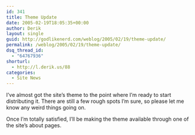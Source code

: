 ```yaml
---
id: 341
title: Theme Update
date: 2005-02-19T18:05:35+00:00
author: Derik
layout: single
guid: http://godlikenerd.com/weblog/2005/02/19/theme-update/
permalink: /weblog/2005/02/19/theme-update/
dsq_thread_id:
  - "64767936"
shorturl:
  - http://l.derik.us/88
categories:
  - Site News
---
```

I&#8217;ve almost got the site&#8217;s theme to the point where I&#8217;m ready to start distributing it. There are still a few rough spots I&#8217;m sure, so please let me know any weird things going on.

Once I&#8217;m totally satisfied, I&#8217;ll be making the theme available through one of the site&#8217;s about pages.